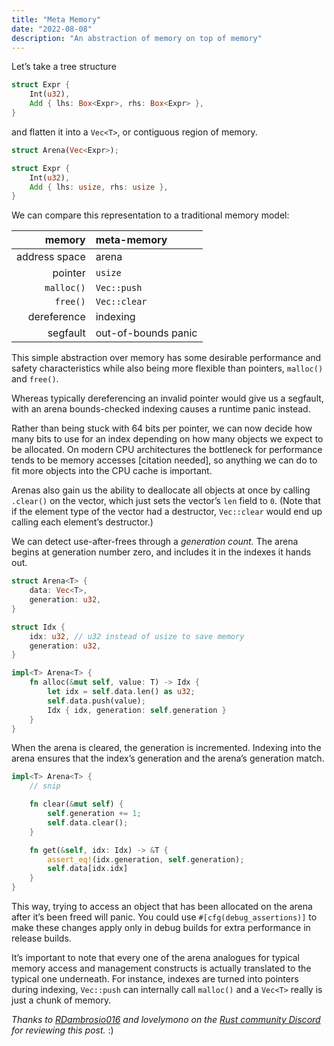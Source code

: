 ```yaml
---
title: "Meta Memory"
date: "2022-08-08"
description: "An abstraction of memory on top of memory"
---
```


Let’s take a tree structure

```rust
struct Expr {
	Int(u32),
	Add { lhs: Box<Expr>, rhs: Box<Expr> },
}
```

and flatten it into a `Vec<T>`, or contiguous region of memory.

```rust
struct Arena(Vec<Expr>);

struct Expr {
	Int(u32),
	Add { lhs: usize, rhs: usize },
}
```

We can compare this representation to a traditional memory model:

|        memory | meta-memory         |
| ------------: | :------------------ |
| address space | arena               |
|       pointer | `usize`             |
|    `malloc()` | `Vec::push`         |
|      `free()` | `Vec::clear`        |
|   dereference | indexing            |
|      segfault | out-of-bounds panic |

This simple abstraction over memory has
some desirable performance and safety characteristics
while also being more flexible than pointers, `malloc()` and `free()`.

Whereas typically dereferencing an invalid pointer would give us a segfault,
with an arena bounds-checked indexing causes a runtime panic instead.

Rather than being stuck with 64 bits per pointer,
we can now decide how many bits to use for an index
depending on how many objects we expect to be allocated.
On modern CPU architectures the bottleneck for performance
tends to be memory accesses [citation needed],
so anything we can do to fit more objects into the CPU cache is important.

Arenas also gain us the ability to deallocate all objects at once
by calling `.clear()` on the vector,
which just sets the vector’s `len` field to `0`.
(Note that if the element type of the vector had a destructor,
`Vec::clear` would end up calling each element’s destructor.)

We can detect use-after-frees through a _generation count._
The arena begins at generation number zero,
and includes it in the indexes it hands out.

```rust
struct Arena<T> {
	data: Vec<T>,
	generation: u32,
}

struct Idx {
	idx: u32, // u32 instead of usize to save memory
	generation: u32,
}

impl<T> Arena<T> {
	fn alloc(&mut self, value: T) -> Idx {
		let idx = self.data.len() as u32;
		self.data.push(value);
		Idx { idx, generation: self.generation }
	}
}
```

When the arena is cleared, the generation is incremented.
Indexing into the arena ensures that the index’s generation
and the arena’s generation match.

```rust
impl<T> Arena<T> {
	// snip

	fn clear(&mut self) {
		self.generation += 1;
		self.data.clear();
	}

	fn get(&self, idx: Idx) -> &T {
		assert_eq!(idx.generation, self.generation);
		self.data[idx.idx]
	}
}
```

This way, trying to access an object that has been allocated on the arena
after it’s been freed will panic.
You could use `#[cfg(debug_assertions)]` to make these changes
apply only in debug builds for extra performance in release builds.

It’s important to note that every one of the arena analogues
for typical memory access and management constructs
is actually translated to the typical one underneath.
For instance, indexes are turned into pointers during indexing,
`Vec::push` can internally call `malloc()`
and a `Vec<T>` really is just a chunk of memory.

_Thanks to [RDambrosio016](https://github.com/RDambrosio016) and lovelymono on the [Rust community Discord](https://discord.gg/rust-lang-community) for reviewing this post._ :)
